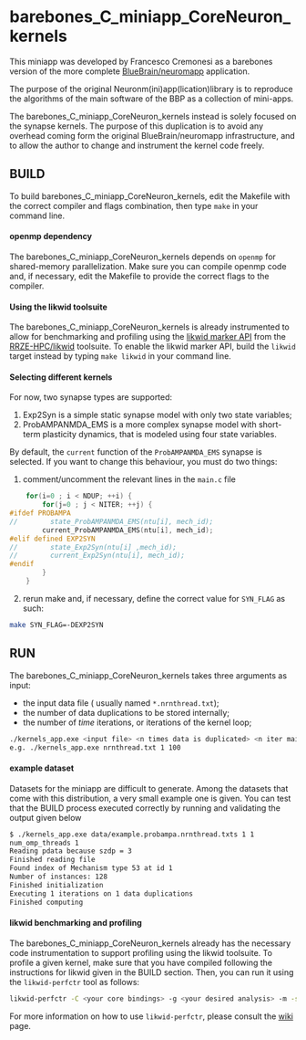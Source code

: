 # barebones_C_miniapp_CoreNeuron_kernels

This miniapp was developed by Francesco Cremonesi as a barebones version of the more complete 
[BlueBrain/neuromapp](https://github.com/BlueBrain/neuromapp.git) application.

The purpose of the original Neuronm(ini)app(lication)library is to reproduce the algorithms of the 
main software of the BBP as a collection of mini-apps.

The barebones_C_miniapp_CoreNeuron_kernels instead is solely focused on the synapse kernels.
The purpose of this duplication is to avoid any overhead coming form the original BlueBrain/neuromapp
infrastructure, and to allow the author to change and instrument the kernel code freely.

## BUILD

To build barebones_C_miniapp_CoreNeuron_kernels, edit the Makefile with the correct compiler and flags combination, 
then type `make` in your command line.

#### openmp dependency

The barebones_C_miniapp_CoreNeuron_kernels depends on `openmp` for shared-memory parallelization. 
Make sure you can compile openmp code and, if necessary, edit the Makefile to provide the correct flags to the compiler.

#### Using the likwid toolsuite

The barebones_C_miniapp_CoreNeuron_kernels is already instrumented to allow for benchmarking and profiling using the
[likwid marker API](https://github.com/RRZE-HPC/likwid/wiki/TutorialMarkerC) from the [RRZE-HPC/likwid](https://github.com/RRZE-HPC/likwid) toolsuite.
To enable the likwid marker API, build the `likwid` target instead by typing `make likwid` in your command line.

#### Selecting different kernels

For now, two synapse types are supported:
1. Exp2Syn is a simple static synapse model with only two state variables;
2. ProbAMPANMDA_EMS is a more complex synapse model with short-term plasticity dynamics, that is modeled using four state variables.

By default, the `current` function of the `ProbAMPANMDA_EMS` synapse is selected. If you want to change this behaviour, you must do two things:
1. comment/uncomment the relevant lines in the `main.c` file
```c
    for(i=0 ; i < NDUP; ++i) {
        for(j=0 ; j < NITER; ++j) {
#ifdef PROBAMPA
//        state_ProbAMPANMDA_EMS(ntu[i], mech_id);
        current_ProbAMPANMDA_EMS(ntu[i], mech_id);
#elif defined EXP2SYN
//        state_Exp2Syn(ntu[i] ,mech_id);
//        current_Exp2Syn(ntu[i], mech_id);
#endif
        }
    }
```
2. rerun make and, if necessary, define the correct value for `SYN_FLAG` as such:
```bash
make SYN_FLAG=-DEXP2SYN
```

## RUN

The barebones_C_miniapp_CoreNeuron_kernels takes three arguments as input:

- the input data file ( usually named `*.nrnthread.txt`);
- the number of data duplications to be stored internally;
- the number of _time_ iterations, or iterations of the kernel loop;

```bash
./kernels_app.exe <input file> <n times data is duplicated> <n iter main loop>
e.g. ./kernels_app.exe nrnthread.txt 1 100
```

#### example dataset

Datasets for the miniapp are difficult to generate.
Among the datasets that come with this distribution, a very small example one is given.
You can test that the BUILD process executed correctly by running and validating the output given below
```bash
$ ./kernels_app.exe data/example.probampa.nrnthread.txts 1 1
num_omp_threads 1
Reading pdata because szdp = 3
Finished reading file
Found index of Mechanism type 53 at id 1
Number of instances: 128
Finished initialization
Executing 1 iterations on 1 data duplications
Finished computing
```

#### likwid benchmarking and profiling

The barebones_C_miniapp_CoreNeuron_kernels already has the necessary code instrumentation to support profiling using the likwid toolsuite.
To profile a given kernel, make sure that you have compiled following the instructions for likwid given in the BUILD section.
Then, you can run it using the `likwid-perfctr` tool as follows:
```bash
likwid-perfctr -C <your core bindings> -g <your desired analysis> -m -s 0x0
```
For more information on how to use `likwid-perfctr`, please consult the [wiki](https://github.com/RRZE-HPC/likwid/wiki/likwid-perfctr) page.
